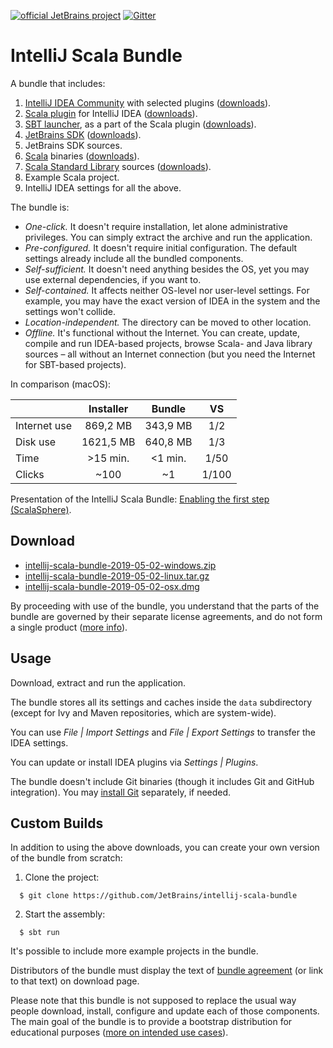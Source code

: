 [![official JetBrains project](http://jb.gg/badges/official.svg)](https://confluence.jetbrains.com/display/ALL/JetBrains+on+GitHub)
[![Gitter](https://badges.gitter.im/Join%20Chat.svg)](https://gitter.im/JetBrains/intellij-scala)

# IntelliJ Scala Bundle

A bundle that includes:

1. [IntelliJ IDEA Community](https://github.com/JetBrains/intellij-community) with selected plugins ([downloads](https://www.jetbrains.com/idea/download/)).
2. [Scala plugin](https://github.com/JetBrains/intellij-scala) for IntelliJ IDEA ([downloads](https://plugins.jetbrains.com/plugin/1347-scala)).
3. [SBT launcher](https://github.com/sbt/launcher), as a part of the Scala plugin ([downloads](https://dl.bintray.com/typesafe/ivy-releases/org.scala-sbt/sbt-launch/)).
4. [JetBrains SDK](https://confluence.jetbrains.com/display/JBR/JetBrains+Runtime) ([downloads](https://bintray.com/jetbrains/intellij-jbr/)).
5. JetBrains SDK sources.
6. [Scala](https://github.com/scala/scala) binaries ([downloads](https://www.scala-lang.org/download/)).
7. [Scala Standard Library](https://github.com/scala/scala/tree/2.13.x/src/library) sources ([downloads](https://www.scala-lang.org/download/)).
8. Example Scala project.
9. IntelliJ IDEA settings for all the above.

The bundle is:

* *One-click.* It doesn't require installation, let alone administrative privileges. You can simply extract the archive and run the application.
* *Pre-configured.* It doesn't require initial configuration. The default settings already include all the bundled components.
* *Self-sufficient.* It doesn't need anything besides the OS, yet you may use external dependencies, if you want to.
* *Self-contained.* It affects neither OS-level nor user-level settings. For example, you may have the exact version of IDEA in the system and the settings won't collide.
* *Location-independent.* The directory can be moved to other location.
* *Offline.* It's functional without the Internet. You can create, update, compile and run IDEA-based projects, browse Scala- and Java library sources – all without an Internet connection (but you need the Internet for SBT-based projects).

In comparison (macOS):

|            |Installer| Bundle  | VS  |
|:-----------|:-------:|:-------:|:---:|
|Internet use|869,2 MB | 343,9 MB|1/2  |
|Disk use    |1621,5 MB| 640,8 MB|1/3  |
|Time        |>15 min. | <1 min. |1/50 |
|Clicks      |~100     | ~1      |1/100|

Presentation of the IntelliJ Scala Bundle: [Enabling the first step (ScalaSphere)](https://www.youtube.com/watch?v=YDKrwYgQsB8).

## Download

* [intellij-scala-bundle-2019-05-02-windows.zip](https://github.com/JetBrains/intellij-scala-bundle/releases/download/v2019-05-02/intellij-scala-bundle-2019-05-02-windows.zip)
* [intellij-scala-bundle-2019-05-02-linux.tar.gz](https://github.com/JetBrains/intellij-scala-bundle/releases/download/v2019-05-02/intellij-scala-bundle-2019-05-02-linux.tar.gz)
* [intellij-scala-bundle-2019-05-02-osx.dmg](https://github.com/JetBrains/intellij-scala-bundle/releases/download/v2019-05-02/intellij-scala-bundle-2019-05-02-osx.dmg)

By proceeding with use of the bundle, you understand that the parts of the bundle are governed by their separate license agreements, and do not form a single product ([more info](src/main/resources/patch/BundleAgreement.html)).

## Usage

Download, extract and run the application.

The bundle stores all its settings and caches inside the `data` subdirectory (except for Ivy and Maven repositories, which are system-wide).

You can use *File | Import Settings* and *File | Export Settings* to transfer the IDEA settings.

You can update or install IDEA plugins via *Settings | Plugins*.

The bundle doesn't include Git binaries (though it includes Git and GitHub integration). You may [install Git](https://git-scm.com/book/en/v2/Getting-Started-Installing-Git) separately, if needed.

## Custom Builds

In addition to using the above downloads, you can create your own version of the bundle from scratch:

1. Clone the project:

```
  $ git clone https://github.com/JetBrains/intellij-scala-bundle
```

2. Start the assembly:

```
  $ sbt run
```

It's possible to include more example projects in the bundle.

Distributors of the bundle must display the text of [bundle agreement](src/main/resources/patch/BundleAgreement.html) (or link to that text) on download page.

Please note that this bundle is not supposed to replace the usual way people download, install, configure and update each of those components. The main goal of the bundle is to provide a bootstrap distribution for educational purposes ([more on intended use cases](https://youtrack.jetbrains.com/issue/SCL-11406)).